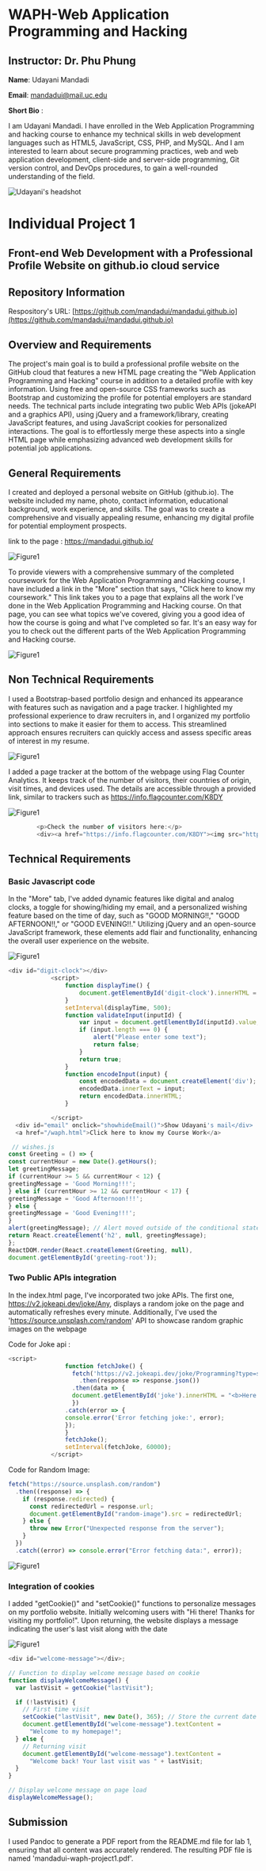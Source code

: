 # WAPH-Web Application Programming and Hacking

## Instructor: Dr. Phu Phung

**Name**: Udayani Mandadi

**Email**: mandadui@mail.uc.edu

**Short Bio** :

I am Udayani Mandadi. I have enrolled in the Web Application Programming and hacking course to enhance my technical skills in web development languages such as HTML5, JavaScript, CSS, PHP, and MySQL. And I am interested to learn about secure programming practices, web and web application development, client-side and server-side programming, Git version control, and DevOps procedures, to gain a well-rounded understanding of the field.

![Udayani's headshot](assets/img/profile.jpeg)

# Individual Project 1

## Front-end Web Development with a Professional Profile Website on github.io cloud service

## Repository Information

Respository's URL: [https://github.com/mandadui/mandadui.github.io](https://github.com/mandadui/mandadui.github.io)

## Overview and Requirements

The project's main goal is to build a professional profile website on the GitHub cloud that features a new HTML page creating the "Web Application Programming and Hacking" course in addition to a detailed profile with key information. Using free and open-source CSS frameworks such as Bootstrap and customizing the profile for potential employers are standard needs. The technical parts include integrating two public Web APIs (jokeAPI and a graphics API), using jQuery and a framework/library, creating JavaScript features, and using JavaScript cookies for personalized interactions. The goal is to effortlessly merge these aspects into a single HTML page while emphasizing advanced web development skills for potential job applications.

## General Requirements

I created and deployed a personal website on GitHub (github.io). The website included my name, photo, contact information, educational background, work experience, and skills. The goal was to create a comprehensive and visually appealing resume, enhancing my digital profile for potential employment prospects.

link to the page : https://mandadui.github.io/

![Figure1](assets/img/about.png)

To provide viewers with a comprehensive summary of the completed coursework for the Web Application Programming and Hacking course, I have included a link in the "More" section that says, "Click here to know my coursework." This link takes you to a page that explains all the work I've done in the Web Application Programming and Hacking course. On that page, you can see what topics we've covered, giving you a good idea of how the course is going and what I've completed so far. It's an easy way for you to check out the different parts of the Web Application Programming and Hacking course.

![Figure1](assets/img/waph.png)

## Non Technical Requirements

I used a Bootstrap-based portfolio design and enhanced its appearance with features such as navigation and a page tracker. I highlighted my professional experience to draw recruiters in, and I organized my portfolio into sections to make it easier for them to access. This streamlined approach ensures recruiters can quickly access and assess specific areas of interest in my resume.

![Figure1](assets/img/flag1.png)

I added a page tracker at the bottom of the webpage using Flag Counter Analytics. It keeps track of the number of visitors, their countries of origin, visit times, and devices used. The details are accessible through a provided link, similar to trackers such as https://info.flagcounter.com/K8DY

![Figure1](assets/img/flag2.png)

```js
        <p>Check the number of visitors here:</p>
        <div><a href="https://info.flagcounter.com/K8DY"><img src="https://s11.flagcounter.com/count2/K8DY/bg_FFFFFF/txt_000000/border_CCCCCC/columns_2/maxflags_10/viewers_0/labels_0/pageviews_0/flags_0/percent_0/" alt="Flag Counter" border="0"></a></div>
```

## Technical Requirements

### Basic Javascript code

In the "More" tab, I've added dynamic features like digital and analog clocks, a toggle for showing/hiding my email, and a personalized wishing feature based on the time of day, such as "GOOD MORNING!!," "GOOD AFTERNOON!!," or "GOOD EVENING!!." Utilizing jQuery and an open-source JavaScript framework, these elements add flair and functionality, enhancing the overall user experience on the website.

![Figure1](assets/img/react.png)

```js
<div id="digit-clock"></div>
            <script>
                function displayTime() {
                    document.getElementById('digit-clock').innerHTML = " Current time : " + new Date();
                }
                setInterval(displayTime, 500);
                function validateInput(inputId) {
                    var input = document.getElementById(inputId).value;
                    if (input.length === 0) {
                        alert("Please enter some text");
                        return false;
                    }
                    return true;
                }
                function encodeInput(input) {
                    const encodedData = document.createElement('div');
                    encodedData.innerText = input;
                    return encodedData.innerHTML;
                }

            </script>
  <div id="email" onclick="showhideEmail()">Show Udayani's mail</div>
  <a href="/waph.html">Click here to know my Course Work</a>

 // wishes.js
const Greeting = () => {
const currentHour = new Date().getHours();
let greetingMessage;
if (currentHour >= 5 && currentHour < 12) {
greetingMessage = 'Good Morning!!!';
} else if (currentHour >= 12 && currentHour < 17) {
greetingMessage = 'Good Afternoon!!!';
} else {
greetingMessage = 'Good Evening!!!';
}
alert(greetingMessage); // Alert moved outside of the conditional statement
return React.createElement('h2', null, greetingMessage);
};
ReactDOM.render(React.createElement(Greeting, null),
document.getElementById('greeting-root'));
```

### Two Public APIs integration

In the index.html page, I've incorporated two joke APIs. The first one, https://v2.jokeapi.dev/joke/Any, displays a random joke on the page and automatically refreshes every minute. Additionally, I've used the 'https://source.unsplash.com/random' API to showcase random graphic images on the webpage

Code for Joke api :

```js
<script>
                function fetchJoke() {
                  fetch('https://v2.jokeapi.dev/joke/Programming?type=single')
                    .then(response => response.json())
                  .then(data => {
                  document.getElementById('joke').innerHTML = "<b>Here's a Joke for You :</b> "+ data.joke;
                  })
                .catch(error => {
                console.error('Error fetching joke:', error);
                });
                }
                fetchJoke();
                setInterval(fetchJoke, 60000);
            </script>
```

Code for Random Image:

```js
fetch("https://source.unsplash.com/random")
  .then((response) => {
    if (response.redirected) {
      const redirectedUrl = response.url;
      document.getElementById("random-image").src = redirectedUrl;
    } else {
      throw new Error("Unexpected response from the server");
    }
  })
  .catch((error) => console.error("Error fetching data:", error));
```

![Figure1](assets/img/joke.png)

### Integration of cookies

I added "getCookie()" and "setCookie()" functions to personalize messages on my portfolio website. Initially welcoming users with "Hi there! Thanks for visiting my portfolio!". Upon returning, the website displays a message indicating the user's last visit along with the date

![Figure1](assets/img/welcomeback.png)

```js
<div id="welcome-message"></div>;

// Function to display welcome message based on cookie
function displayWelcomeMessage() {
  var lastVisit = getCookie("lastVisit");

  if (!lastVisit) {
    // First time visit
    setCookie("lastVisit", new Date(), 365); // Store the current date for future visits
    document.getElementById("welcome-message").textContent =
      "Welcome to my homepage!";
  } else {
    // Returning visit
    document.getElementById("welcome-message").textContent =
      "Welcome back! Your last visit was " + lastVisit;
  }
}

// Display welcome message on page load
displayWelcomeMessage();
```

## Submission

I used Pandoc to generate a PDF report from the README.md file for lab 1, ensuring that all content was accurately rendered. The resulting PDF file is named 'mandadui-waph-project1.pdf'.
